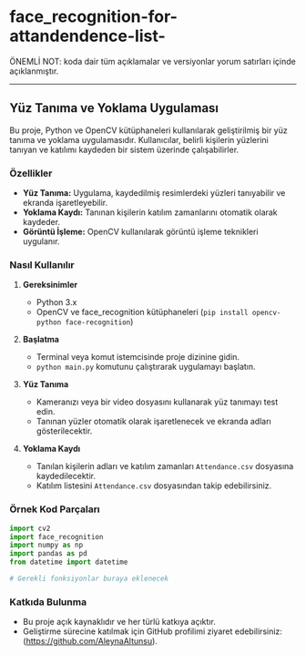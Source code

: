 # face_recognition-for-attandendence-list-

ÖNEMLİ NOT: koda dair tüm açıklamalar ve versiyonlar yorum satırları içinde açıklanmıştır.

---

## Yüz Tanıma ve Yoklama Uygulaması

Bu proje, Python ve OpenCV kütüphaneleri kullanılarak geliştirilmiş bir yüz tanıma ve yoklama uygulamasıdır. Kullanıcılar, belirli kişilerin yüzlerini tanıyan ve katılımı kaydeden bir sistem üzerinde çalışabilirler.

### Özellikler

- **Yüz Tanıma:** Uygulama, kaydedilmiş resimlerdeki yüzleri tanıyabilir ve ekranda işaretleyebilir.
- **Yoklama Kaydı:** Tanınan kişilerin katılım zamanlarını otomatik olarak kaydeder.
- **Görüntü İşleme:** OpenCV kullanılarak görüntü işleme teknikleri uygulanır.

### Nasıl Kullanılır

1. **Gereksinimler**
   - Python 3.x
   - OpenCV ve face_recognition kütüphaneleri (`pip install opencv-python face-recognition`)

2. **Başlatma**
   - Terminal veya komut istemcisinde proje dizinine gidin.
   - `python main.py` komutunu çalıştırarak uygulamayı başlatın.

3. **Yüz Tanıma**
   - Kameranızı veya bir video dosyasını kullanarak yüz tanımayı test edin.
   - Tanınan yüzler otomatik olarak işaretlenecek ve ekranda adları gösterilecektir.

4. **Yoklama Kaydı**
   - Tanılan kişilerin adları ve katılım zamanları `Attendance.csv` dosyasına kaydedilecektir.
   - Katılım listesini `Attendance.csv` dosyasından takip edebilirsiniz.

### Örnek Kod Parçaları

```python
import cv2
import face_recognition
import numpy as np
import pandas as pd
from datetime import datetime

# Gerekli fonksiyonlar buraya eklenecek
```

### Katkıda Bulunma

- Bu proje açık kaynaklıdır ve her türlü katkıya açıktır.
- Geliştirme sürecine katılmak için GitHub profilimi ziyaret edebilirsiniz: (https://github.com/AleynaAltunsu).

  
